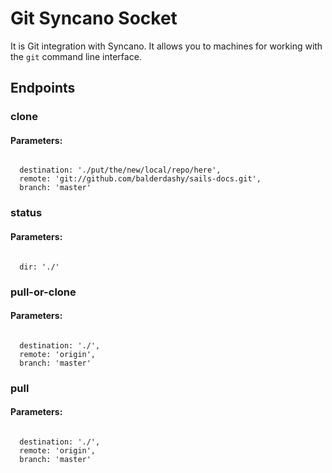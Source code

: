 # Git Syncano Socket

It is Git integration with Syncano. It allows you to machines for working with the `git` command line interface.

## Endpoints

### clone

#### Parameters:
```

  destination: './put/the/new/local/repo/here',
  remote: 'git://github.com/balderdashy/sails-docs.git',
  branch: 'master'
```


### status

#### Parameters:
```

  dir: './'
```


### pull-or-clone

#### Parameters:
```

  destination: './',
  remote: 'origin',
  branch: 'master'
```


### pull

#### Parameters:
```

  destination: './',
  remote: 'origin',
  branch: 'master'
```

